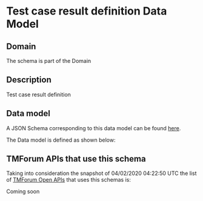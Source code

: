 # Test case result definition Data Model

## Domain

The  schema is part of the  Domain

## Description

Test case result definition

## Data model

A JSON Schema corresponding to this data model can be found
[here](https://github.com/tmforum-rand/schemas/blob/candidates/Common/TestCaseResultDefinition.schema.json).

The Data model is defined as shown below:




## TMForum APIs that use this schema

Taking into consideration the snapshot of 04/02/2020 04:22:50 UTC the list of [TMForum Open APIs](https://www.tmforum.org/open-apis/) that uses this schemas is:

Coming soon